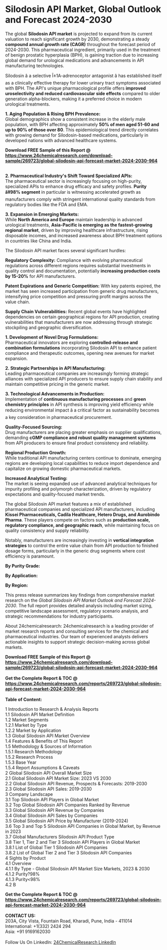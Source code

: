 <h1>Silodosin API Market, Global Outlook and Forecast 2024-2030</h1><p>The global <strong>Silodosin API market</strong> is projected to expand from its current valuation to reach significant growth by 2030, demonstrating a steady <strong>compound annual growth rate (CAGR)</strong> throughout the forecast period of 2024-2030. This pharmaceutical ingredient, primarily used in the treatment of benign prostatic hyperplasia (BPH), is gaining traction due to increasing global demand for urological medications and advancements in API manufacturing technologies.</p><p>Silodosin â a selective Î±1A-adrenoceptor antagonist â has established itself as a clinically effective therapy for lower urinary tract symptoms associated with BPH. The API's unique pharmacological profile offers <strong>improved uroselectivity and reduced cardiovascular side effects</strong> compared to older generation alpha-blockers, making it a preferred choice in modern urological treatments.</p><p><strong>1. Aging Population &amp; Rising BPH Prevalence:</strong><br>
Global demographics show a consistent increase in the elderly male population, with BPH affecting approximately <strong>50% of men aged 51-60 and up to 90% of those over 80</strong>. This epidemiological trend directly correlates with growing demand for Silodosin-based medications, particularly in developed nations with advanced healthcare systems.</p><div><b>Download FREE Sample of this Report @ 
            <a href="https://www.24chemicalresearch.com/download-sample/269723/global-silodosin-api-forecast-market-2024-2030-964">
            https://www.24chemicalresearch.com/download-sample/269723/global-silodosin-api-forecast-market-2024-2030-964</a></b></div><br><p><strong>2. Pharmaceutical Industry's Shift Toward Specialized APIs:</strong><br>
The pharmaceutical sector is increasingly focusing on high-purity, specialized APIs to enhance drug efficacy and safety profiles. <strong>Purity â¥98% segment</strong> in particular is witnessing accelerated growth as manufacturers comply with stringent international quality standards from regulatory bodies like the FDA and EMA.</p><p><strong>3. Expansion in Emerging Markets:</strong><br>
While <strong>North America and Europe</strong> maintain leadership in advanced urological treatments, <strong>Asia-Pacific is emerging as the fastest-growing regional market</strong>, driven by improving healthcare infrastructure, rising disposable incomes, and increased awareness about BPH treatment options in countries like China and India.</p><p>The Silodosin API market faces several significant hurdles:</p><p><strong>Regulatory Complexity:</strong> Compliance with evolving pharmaceutical regulations across different regions requires substantial investments in quality control and documentation, potentially <strong>increasing production costs by 15-20%</strong> for API manufacturers.</p><p><strong>Patent Expirations and Generic Competition:</strong> With key patents expired, the market has seen increased participation from generic drug manufacturers, intensifying price competition and pressuring profit margins across the value chain.</p><p><strong>Supply Chain Vulnerabilities:</strong> Recent global events have highlighted dependencies on certain geographical regions for API production, creating vulnerabilities that manufacturers are now addressing through strategic stockpiling and geographic diversification.</p><p><strong>1. Development of Novel Drug Formulations:</strong><br>
Pharmaceutical innovators are exploring <strong>controlled-release and combination formulations</strong> incorporating Silodosin API to enhance patient compliance and therapeutic outcomes, opening new avenues for market expansion.</p><p><strong>2. Strategic Partnerships in API Manufacturing:</strong><br>
Leading pharmaceutical companies are increasingly forming strategic alliances with specialized API producers to ensure supply chain stability and maintain competitive pricing in the generic market.</p><p><strong>3. Technological Advancements in Production:</strong><br>
Implementation of <strong>continuous manufacturing processes</strong> and <strong>green chemistry principles</strong> in API synthesis is improving yield efficiency while reducing environmental impact â a critical factor as sustainability becomes a key consideration in pharmaceutical procurement.</p><p><strong>Quality-Focused Sourcing:</strong><br>
	Drug manufacturers are placing greater emphasis on supplier qualifications, demanding <strong>cGMP compliance and robust quality management systems</strong> from API producers to ensure final product consistency and reliability.</p><p><strong>Regional Production Growth:</strong><br>
	While traditional API manufacturing centers continue to dominate, emerging regions are developing local capabilities to reduce import dependence and capitalize on growing domestic pharmaceutical markets.</p><p><strong>Increased Analytical Testing:</strong><br>
	The market is seeing expanded use of advanced analytical techniques for impurity profiling and polymorph characterization, driven by regulatory expectations and quality-focused market trends.</p><p>The global Silodosin API market features a mix of established pharmaceutical companies and specialized API manufacturers, including <strong>Kissei Pharmaceuticals, Cadila Healthcare, Hetero Drugs, and Aurobindo Pharma</strong>. These players compete on factors such as <strong>production scale, regulatory compliance, and geographic reach</strong>, while maintaining focus on quality consistency and supply reliability.</p><p>Notably, manufacturers are increasingly investing in <strong>vertical integration strategies</strong> to control the entire value chain from API production to finished dosage forms, particularly in the generic drug segments where cost efficiency is paramount.</p><p><strong>By Purity Grade:</strong></p><p><strong>By Application:</strong></p><p><strong>By Region:</strong></p><p>This press release summarizes key findings from comprehensive market research on the <em>Global Silodosin API Market Outlook and Forecast 2024-2030</em>. The full report provides detailed analysis including market sizing, competitive landscape assessment, regulatory scenario analysis, and strategic recommendations for industry participants.</p><p>About 24chemicalresearch: 24chemicalresearch is a leading provider of market research reports and consulting services for the chemical and pharmaceutical industries. Our team of experienced analysts delivers actionable insights to support strategic decision-making across global markets.</p><div><b>Download FREE Sample of this Report @ 
            <a href="https://www.24chemicalresearch.com/download-sample/269723/global-silodosin-api-forecast-market-2024-2030-964">
            https://www.24chemicalresearch.com/download-sample/269723/global-silodosin-api-forecast-market-2024-2030-964</a></b></div><br><div><b>Get the Complete Report & TOC @ 
            <a href="https://www.24chemicalresearch.com/reports/269723/global-silodosin-api-forecast-market-2024-2030-964">
            https://www.24chemicalresearch.com/reports/269723/global-silodosin-api-forecast-market-2024-2030-964</a></b></div><br>
            <b>Table of Content:</b><p>1 Introduction to Research & Analysis Reports<br />
    1.1 Silodosin API Market Definition<br />
    1.2 Market Segments<br />
        1.2.1 Market by Type<br />
        1.2.2 Market by Application<br />
    1.3 Global Silodosin API Market Overview<br />
    1.4 Features & Benefits of This Report<br />
    1.5 Methodology & Sources of Information<br />
        1.5.1 Research Methodology<br />
        1.5.2 Research Process<br />
        1.5.3 Base Year<br />
        1.5.4 Report Assumptions & Caveats<br />
2 Global Silodosin API Overall Market Size<br />
    2.1 Global Silodosin API Market Size: 2023 VS 2030<br />
    2.2 Global Silodosin API Revenue, Prospects & Forecasts: 2019-2030<br />
    2.3 Global Silodosin API Sales: 2019-2030<br />
3 Company Landscape<br />
    3.1 Top Silodosin API Players in Global Market<br />
    3.2 Top Global Silodosin API Companies Ranked by Revenue<br />
    3.3 Global Silodosin API Revenue by Companies<br />
    3.4 Global Silodosin API Sales by Companies<br />
    3.5 Global Silodosin API Price by Manufacturer (2019-2024)<br />
    3.6 Top 3 and Top 5 Silodosin API Companies in Global Market, by Revenue in 2023<br />
    3.7 Global Manufacturers Silodosin API Product Type<br />
    3.8 Tier 1, Tier 2 and Tier 3 Silodosin API Players in Global Market<br />
        3.8.1 List of Global Tier 1 Silodosin API Companies<br />
        3.8.2 List of Global Tier 2 and Tier 3 Silodosin API Companies<br />
4 Sights by Product<br />
    4.1 Overview<br />
        4.1.1 By Type - Global Silodosin API Market Size Markets, 2023 & 2030<br />
        4.1.2 Purity?98%<br />
        4.1.3 Purity<98%<br />
    4.2 B</p><div><b>Get the Complete Report & TOC @ 
            <a href="https://www.24chemicalresearch.com/reports/269723/global-silodosin-api-forecast-market-2024-2030-964">
            https://www.24chemicalresearch.com/reports/269723/global-silodosin-api-forecast-market-2024-2030-964</a></b></div><br><b>CONTACT US:</b><br>
            203A, City Vista, Fountain Road, Kharadi, Pune, India - 411014<br>
            International: +1(332) 2424 294<br>
            Asia: +91 9169162030 <br><br>
            Follow Us On LinkedIn: <a href="https://www.linkedin.com/company/24chemicalresearch/">24ChemicalResearch LinkedIn</a>